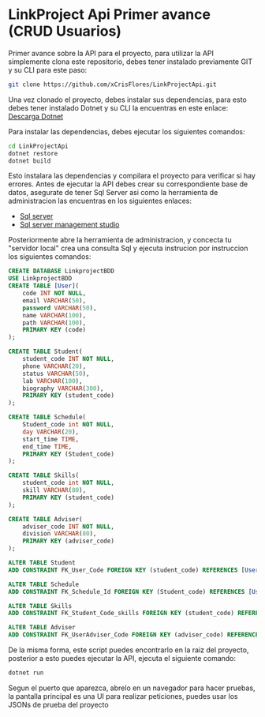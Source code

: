 # LinkProject Api Primer avance (CRUD Usuarios)

Primer avance sobre la API para el proyecto, para utilizar la API simplemente clona este repositorio, debes tener instalado previamente GIT y su CLI para este paso:

```bash
git clone https://github.com/xCrisFlores/LinkProjectApi.git
```
Una vez clonado el proyecto, debes instalar sus dependencias, para esto debes tener instalado Dotnet y su CLI la encuentras en este enlace: [Descarga Dotnet](https://dotnet.microsoft.com/download/dotnet "Descarga Dotnet")

Para instalar las dependencias, debes ejecutar los siguientes comandos:

```bash
cd LinkProjectApi
dotnet restore
dotnet build
```

Esto instalara las dependencias y compilara el proyecto para verificar si hay errores.
Antes de ejecutar la API debes crear su correspondiente base de datos, asegurate de tener Sql Server asi como la herramienta de administracion las encuentras en los siguientes enlaces:
- [Sql server](https://www.microsoft.com/en-us/sql-server/sql-server-downloads "Sql server")
- [Sql server management studio](https://learn.microsoft.com/en-us/sql/ssms/download-sql-server-management-studio-ssms?view "Sql server management studio")

Posteriormente abre la herramienta de administracion, y concecta tu "servidor local" crea una consulta Sql y ejecuta instrucion por instruccion los siguientes comandos:

```sql
CREATE DATABASE LinkprojectBDD
USE LinkprojectBDD
CREATE TABLE [User](
	code INT NOT NULL,
	email VARCHAR(50),
	password VARCHAR(50),
	name VARCHAR(100),
	path VARCHAR(100),
	PRIMARY KEY (code)
);

CREATE TABLE Student(
	student_code INT NOT NULL,
	phone VARCHAR(20),
	status VARCHAR(50),
	lab VARCHAR(100),
	biography VARCHAR(300),
	PRIMARY KEY (student_code)
);

CREATE TABLE Schedule(
	Student_code int NOT NULL,
	day VARCHAR(20),
	start_time TIME,
	end_time TIME,
	PRIMARY KEY (Student_code)
);

CREATE TABLE Skills(
	student_code int NOT NULL,
	skill VARCHAR(80),
	PRIMARY KEY (student_code)
);

CREATE TABLE Adviser(
	adviser_code INT NOT NULL,
	division VARCHAR(80),
	PRIMARY KEY (adviser_code)
);

ALTER TABLE Student
ADD CONSTRAINT FK_User_Code FOREIGN KEY (student_code) REFERENCES [User](code);

ALTER TABLE Schedule
ADD CONSTRAINT FK_Schedule_Id FOREIGN KEY (Student_code) REFERENCES [User](code);

ALTER TABLE Skills
ADD CONSTRAINT FK_Student_Code_skills FOREIGN KEY (student_code) REFERENCES [User](code);

ALTER TABLE Adviser
ADD CONSTRAINT FK_UserAdviser_Code FOREIGN KEY (adviser_code) REFERENCES [User](code);
```

De la misma forma, este script puedes encontrarlo en la raiz del proyecto,  posterior a esto puedes ejecutar la API, ejecuta el siguiente comando:

```bash
dotnet run
```
Segun el puerto que aparezca, abrelo en un navegador para hacer pruebas, la pantalla principal es una UI para realizar peticiones, puedes usar los JSONs de prueba del proyecto

